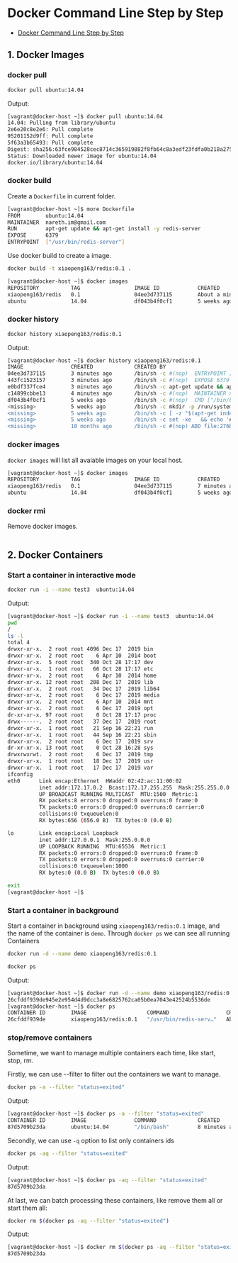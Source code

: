# Docker Command Line Step by Step

* [Docker Command Line Step by Step](https://docker-k8s-lab.readthedocs.io/en/latest/docker/docker-cli.html)

## 1. Docker Images

### docker pull

```sh
docker pull ubuntu:14.04
```

Output:

```sh
[vagrant@docker-host ~]$ docker pull ubuntu:14.04
14.04: Pulling from library/ubuntu
2e6e20c8e2e6: Pull complete 
95201152d9ff: Pull complete 
5f63a3b65493: Pull complete 
Digest: sha256:63fce984528cec8714c365919882f8fb64c8a3edf23fdfa0b218a2756125456f
Status: Downloaded newer image for ubuntu:14.04
docker.io/library/ubuntu:14.04
```

### docker build

Create a `Dockerfile` in current folder.

```sh
[vagrant@docker-host ~]$ more Dockerfile
FROM        ubuntu:14.04
MAINTAINER  nareth.im@gmail.com
RUN         apt-get update && apt-get install -y redis-server
EXPOSE      6379
ENTRYPOINT  ["/usr/bin/redis-server"]
```

Use docker build to create a image.

```sh
docker build -t xiaopeng163/redis:0.1 .
```

```sh
[vagrant@docker-host ~]$ docker images
REPOSITORY          TAG                 IMAGE ID            CREATED              SIZE
xiaopeng163/redis   0.1                 04ee3d737115        About a minute ago   214MB
ubuntu              14.04               df043b4f0cf1        5 weeks ago          197MB
```

### docker history

```sh
docker history xiaopeng163/redis:0.1
```
Output:

```sh
[vagrant@docker-host ~]$ docker history xiaopeng163/redis:0.1
IMAGE               CREATED             CREATED BY                                      SIZE                COMMENT
04ee3d737115        3 minutes ago       /bin/sh -c #(nop)  ENTRYPOINT ["/usr/bin/red…   0B                  
443fc1523157        3 minutes ago       /bin/sh -c #(nop)  EXPOSE 6379                  0B                  
e0bdf337fce4        3 minutes ago       /bin/sh -c apt-get update && apt-get install…   17.5MB              
c14899cbbe13        4 minutes ago       /bin/sh -c #(nop)  MAINTAINER nareth.im@gmai…   0B                  
df043b4f0cf1        5 weeks ago         /bin/sh -c #(nop)  CMD ["/bin/bash"]            0B                  
<missing>           5 weeks ago         /bin/sh -c mkdir -p /run/systemd && echo 'do…   7B                  
<missing>           5 weeks ago         /bin/sh -c [ -z "$(apt-get indextargets)" ]     0B                  
<missing>           5 weeks ago         /bin/sh -c set -xe   && echo '#!/bin/sh' > /…   195kB               
<missing>           10 months ago       /bin/sh -c #(nop) ADD file:276b5d943a4d284f8…   196MB               

```

### docker images

`docker images` will list all avaiable images on your local host.

```sh
[vagrant@docker-host ~]$ docker images
REPOSITORY          TAG                 IMAGE ID            CREATED             SIZE
xiaopeng163/redis   0.1                 04ee3d737115        7 minutes ago       214MB
ubuntu              14.04               df043b4f0cf1        5 weeks ago         197MB
```

### docker rmi

Remove docker images.

```sh
```

## 2. Docker Containers

### Start a container in interactive mode

```sh
docker run -i --name test3  ubuntu:14.04
```

Output:

```sh
[vagrant@docker-host ~]$ docker run -i --name test3  ubuntu:14.04
pwd
/
ls -l
total 4
drwxr-xr-x.  2 root root 4096 Dec 17  2019 bin
drwxr-xr-x.  2 root root    6 Apr 10  2014 boot
drwxr-xr-x.  5 root root  340 Oct 28 17:17 dev
drwxr-xr-x.  1 root root   66 Oct 28 17:17 etc
drwxr-xr-x.  2 root root    6 Apr 10  2014 home
drwxr-xr-x. 12 root root  208 Dec 17  2019 lib
drwxr-xr-x.  2 root root   34 Dec 17  2019 lib64
drwxr-xr-x.  2 root root    6 Dec 17  2019 media
drwxr-xr-x.  2 root root    6 Apr 10  2014 mnt
drwxr-xr-x.  2 root root    6 Dec 17  2019 opt
dr-xr-xr-x. 97 root root    0 Oct 28 17:17 proc
drwx------.  2 root root   37 Dec 17  2019 root
drwxr-xr-x.  1 root root   21 Sep 16 22:21 run
drwxr-xr-x.  1 root root   44 Sep 16 22:21 sbin
drwxr-xr-x.  2 root root    6 Dec 17  2019 srv
dr-xr-xr-x. 13 root root    0 Oct 28 16:28 sys
drwxrwxrwt.  2 root root    6 Dec 17  2019 tmp
drwxr-xr-x.  1 root root   18 Dec 17  2019 usr
drwxr-xr-x.  1 root root   17 Dec 17  2019 var
ifconfig
eth0      Link encap:Ethernet  HWaddr 02:42:ac:11:00:02  
          inet addr:172.17.0.2  Bcast:172.17.255.255  Mask:255.255.0.0
          UP BROADCAST RUNNING MULTICAST  MTU:1500  Metric:1
          RX packets:8 errors:0 dropped:0 overruns:0 frame:0
          TX packets:0 errors:0 dropped:0 overruns:0 carrier:0
          collisions:0 txqueuelen:0 
          RX bytes:656 (656.0 B)  TX bytes:0 (0.0 B)

lo        Link encap:Local Loopback  
          inet addr:127.0.0.1  Mask:255.0.0.0
          UP LOOPBACK RUNNING  MTU:65536  Metric:1
          RX packets:0 errors:0 dropped:0 overruns:0 frame:0
          TX packets:0 errors:0 dropped:0 overruns:0 carrier:0
          collisions:0 txqueuelen:1000 
          RX bytes:0 (0.0 B)  TX bytes:0 (0.0 B)

exit
[vagrant@docker-host ~]$
```

### Start a container in background

Start a container in background using `xiaopeng163/redis:0.1` image, and the name of the container is `demo`. Through `docker ps` we can see all running Containers

```sh
docker run -d --name demo xiaopeng163/redis:0.1

docker ps
```

Output:

```sh
[vagrant@docker-host ~]$ docker run -d --name demo xiaopeng163/redis:0.1
26cfddf939de945e2e954d4d9dcc3a8e6825762ca05b0ea7043e42524b5536de
[vagrant@docker-host ~]$ docker ps
CONTAINER ID        IMAGE                   COMMAND                  CREATED              STATUS              PORTS               NAMES
26cfddf939de        xiaopeng163/redis:0.1   "/usr/bin/redis-serv…"   About a minute ago   Up About a minute   6379/tcp            demo
```

###  stop/remove containers

Sometime, we want to manage multiple containers each time, like start, stop, rm.

Firstly, we can use --filter to filter out the containers we want to manage.

```sh
docker ps -a --filter "status=exited"
```

Output:

```sh
[vagrant@docker-host ~]$ docker ps -a --filter "status=exited"
CONTAINER ID        IMAGE               COMMAND             CREATED             STATUS                     PORTS               NAMES
87d5709b23da        ubuntu:14.04        "/bin/bash"         8 minutes ago       Exited (0) 7 minutes ago                       test3
```

Secondly, we can use `-q` option to list only containers ids

```sh
docker ps -aq --filter "status=exited"
```

Output:

```sh
[vagrant@docker-host ~]$ docker ps -aq --filter "status=exited"
87d5709b23da
```

At last, we can batch processing these containers, like remove them all or start them all:

```sh
docker rm $(docker ps -aq --filter "status=exited")
```

Output:

```sh
[vagrant@docker-host ~]$ docker rm $(docker ps -aq --filter "status=exited")
87d5709b23da
```
